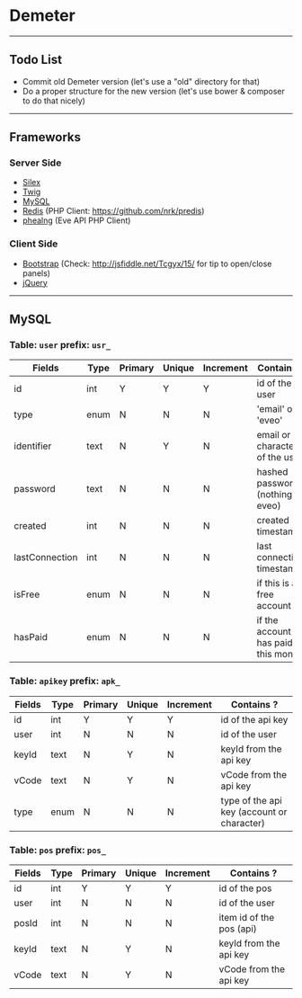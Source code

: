 # Demeter

---

## Todo List

* Commit old Demeter version (let's use a "old" directory for that)
* Do a proper structure for the new version (let's use bower & composer to do that nicely)

---

## Frameworks

### Server Side
* [Silex](http://silex.sensiolabs.org/)
* [Twig](http://twig.sensiolabs.org/)
* [MySQL](http://php.net/manual/fr/book.pdo.php)
* [Redis](http://redis.io/) (PHP Client: https://github.com/nrk/predis)
* [phealng](https://github.com/3rdpartyeve/phealng) (Eve API PHP Client)

### Client Side
* [Bootstrap](http://getbootstrap.com/) (Check: http://jsfiddle.net/Tcgyx/15/ for tip to open/close panels)
* [jQuery](https://jquery.com/)

---

## MySQL

### Table: `user` prefix: `usr_`

| Fields         | Type | Primary | Unique | Increment | Contains ?                         |
| -------------- | ---- | ------- | ------ | --------- | ---------------------------------- |
| id             | int  | Y       | Y      | Y         | id of the user                     |
| type           | enum | N       | N      | N         | 'email' or 'eveo'                  |
| identifier     | text | N       | Y      | N         | email or characterid of the user   |
| password       | text | N       | N      | N         | hashed password (nothing is eveo)  |
| created        | int  | N       | N      | N         | created timestamp                  |
| lastConnection | int  | N       | N      | N         | last connection timestamp          |
| isFree         | enum | N       | N      | N         | if this is a free account          |
| hasPaid        | enum | N       | N      | N         | if the account has paid this month |

### Table: `apikey` prefix: `apk_`

| Fields | Type | Primary | Unique | Increment | Contains ?                                 |
| ------ | ---- | ------- | ------ | --------- | ------------------------------------------ |
| id     | int  | Y       | Y      | Y         | id of the api key                          |
| user   | int  | N       | N      | N         | id of the user                             |
| keyId  | text | N       | Y      | N         | keyId from the api key                     |
| vCode  | text | N       | Y      | N         | vCode from the api key                     |
| type   | enum | N       | N      | N         | type of the api key (account or character) |

### Table: `pos` prefix: `pos_`

| Fields | Type | Primary | Unique | Increment | Contains ?               |
| -------| ---- | ------- | ------ | --------- | ------------------------ |
| id     | int  | Y       | Y      | Y         | id of the pos            |
| user   | int  | N       | N      | N         | id of the user           |
| posId  | int  | N       | N      | N         | item id of the pos (api) |
| keyId  | text | N       | Y      | N         | keyId from the api key   |
| vCode  | text | N       | Y      | N         | vCode from the api key   |